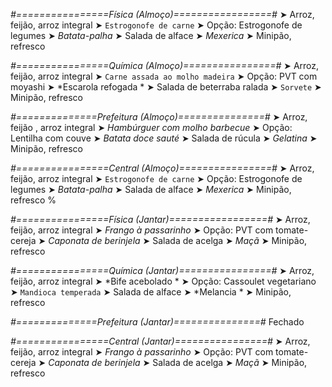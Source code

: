 
*#================Física (Almoço)=================#*
➤ Arroz, feijão, arroz integral
➤ `Estrogonofe de carne`
➤ Opção: Estrogonofe de legumes
➤ *Batata-palha*
➤ Salada de alface
➤ *Mexerica*
➤ Minipão, refresco

*#================Química (Almoço)================#*
➤ Arroz, feijão, arroz integral
➤ `Carne assada ao molho madeira`
➤ Opção: PVT com moyashi 
➤ *Escarola refogada *
➤ Salada de beterraba ralada 
➤ `Sorvete`
➤ Minipão, refresco

*#==============Prefeitura (Almoço)===============#*
➤ Arroz, feijão , arroz integral 
➤ *Hambúrguer com molho barbecue*
➤ Opção: Lentilha com couve
➤ *Batata doce sauté*
➤ Salada de rúcula
➤ *Gelatina*
➤ Minipão, refresco 

*#================Central (Almoço)================#*
➤ Arroz, feijão, arroz integral
➤ `Estrogonofe de carne`
➤ Opção: Estrogonofe de legumes
➤ *Batata-palha*
➤ Salada de alface
➤ *Mexerica*
➤ Minipão, refresco
%

*#================Física (Jantar)=================#*
➤ Arroz, feijão, arroz integral
➤ *Frango à passarinho*
➤ Opção: PVT com tomate-cereja
➤ *Caponata de berinjela*
➤ Salada de acelga
➤ *Maçã*
➤ Minipão, refresco

*#================Química (Jantar)================#*
➤ Arroz, feijão, arroz integral
➤ *Bife acebolado *
➤ Opção: Cassoulet vegetariano 
➤ `Mandioca temperada`
➤ Salada de alface 
➤ *Melancia *
➤ Minipão, refresco

*#==============Prefeitura (Jantar)===============#*
Fechado

*#================Central (Jantar)================#*
➤ Arroz, feijão, arroz integral
➤ *Frango à passarinho*
➤ Opção: PVT com tomate-cereja
➤ *Caponata de berinjela*
➤ Salada de acelga
➤ *Maçã*
➤ Minipão, refresco
